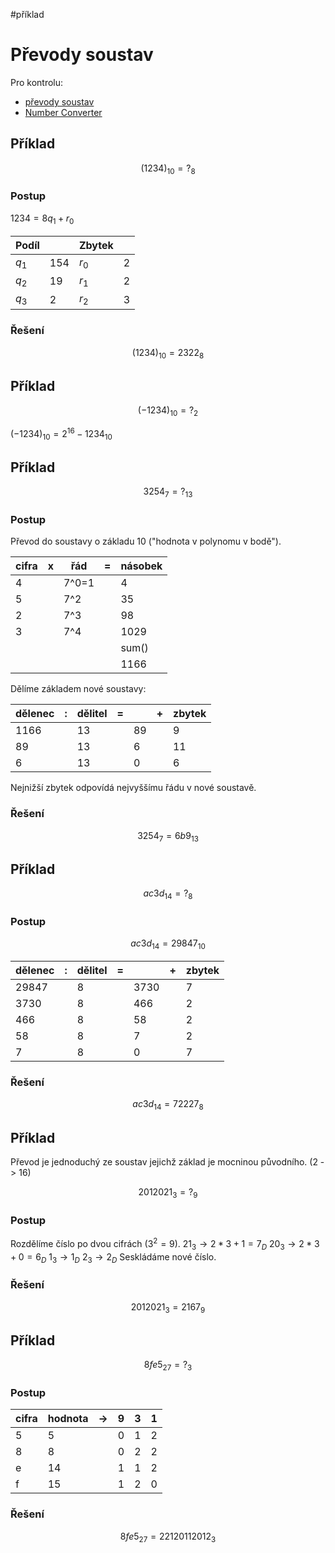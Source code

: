 #příklad 
# Převody soustav
Pro kontrolu:
- [převody soustav](https://veiner.eu/matematika/prevody.php)
- [Number Converter](https://www.rapidtables.com/convert/number/)
## Příklad

$$
(1234)_{10} = ?_8
$$

### Postup
$1234 = 8q_1 + r_0$

| Podíl |  | Zbytek |  |
| ---- | ---- | ---- | ---- |
| $q_1$ | 154 | $r_0$ | 2 |
| $q_2$ | 19 | $r_1$ | 2 |
| $q_3$ | 2 | $r_2$ | 3 |

### Řešení
$$
(1234)_{10} = 2322_8
$$

## Příklad
$$
(-1234)_{10} = ?_2
$$

$(-1234)_{10} = 2^{16}-1234_{10}$

## Příklad

$$
3254_7 = ?_{13}
$$
### Postup
Převod do soustavy o základu 10 ("hodnota v polynomu v bodě").

| cifra | x   | řád | =   | násobek |
| ----- | --- | --- | --- | ------- |
| 4     |     | 7^0=1    |     | 4        |
| 5     |     | 7^2    |     | 35        |
| 2     |     | 7^3    |     | 98        |
| 3     |     | 7^4    |     | 1029        |
|       |     |     |     | sum()        |
|       |     |     |     | 1166        |
Dělíme základem nové soustavy:

| dělenec | : | dělitel | = |  | + | zbytek |
| ---- | ---- | ---- | ---- | ---- | ---- | ---- |
| 1166 |  | 13 |  | 89 |  | 9 |
| 89 |  | 13 |  | 6 |  | 11 |
| 6 |  | 13 |  | 0 |  | 6 |

Nejnižší zbytek odpovídá nejvyššímu řádu v nové soustavě. 
### Řešení
$$
3254_7 = 6b9_{13}
$$

## Příklad

$$
ac3d_{14} = ?_{8}
$$
### Postup
$$
ac3d_{14} = 29847_{10}
$$

| dělenec | : | dělitel | = |  | + | zbytek |
| ---- | ---- | ---- | ---- | ---- | ---- | ---- |
| 29847 |  | 8 |  | 3730 |  | 7 |
| 3730 |  | 8 |  | 466 |  | 2 |
| 466 |  | 8 |  | 58 |  | 2 |
| 58 |  | 8 |  | 7 |  | 2 |
| 7 |  | 8 |  | 0 |  | 7 |
### Řešení

$$
ac3d_{14} = 72227_{8}
$$

## Příklad
Převod je jednoduchý ze soustav jejichž základ je mocninou původního.
(2 -> 16)

$$
2012021_3 = ?_9
$$
### Postup
Rozdělíme číslo po dvou cifrách ($3^2 = 9$).
$21_3 \rightarrow 2*3+1 = 7_D$
$20_3 \rightarrow 2*3 + 0 = 6_D$
$1_3 \rightarrow 1_D$
$2_3 \rightarrow 2_D$
Seskládáme nové číslo.
### Řešení
$$
2012021_3 = 2167_9
$$
## Příklad
$$
8fe5_{27} = ?_3
$$
### Postup
| cifra | hodnota | $\rightarrow$ | 9 | 3 | 1 |
| ---- | ---- | ---- | ---- | ---- | ---- |
| 5 | 5 |  | 0 | 1 | 2 |
| 8 | 8 |  | 0 | 2 | 2 |
| e | 14 |  | 1 | 1 | 2 |
| f | 15 |  | 1 | 2 | 0 |
### Řešení
$$
8fe5_{27} = 22120112012_3
$$

